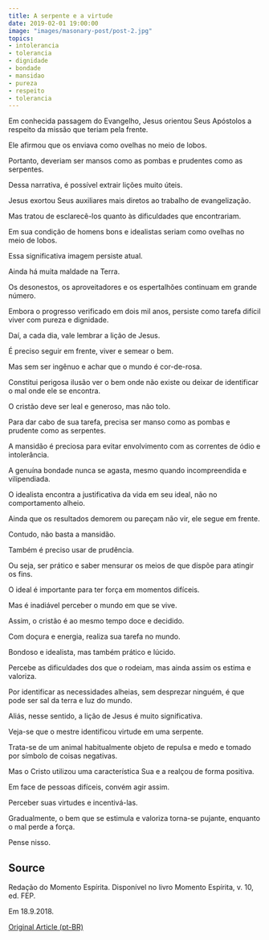 ```yaml
---
title: A serpente e a virtude
date: 2019-02-01 19:00:00
image: "images/masonary-post/post-2.jpg"
topics: 
- intolerancia
- tolerancia
- dignidade
- bondade
- mansidao
- pureza
- respeito
- tolerancia
---
```



Em conhecida passagem do Evangelho, Jesus orientou Seus Apóstolos a respeito da
missão que teriam pela frente.

Ele afirmou que os enviava como ovelhas no meio de lobos.

Portanto, deveriam ser mansos como as pombas e prudentes como as serpentes.

Dessa narrativa, é possível extrair lições muito úteis.

Jesus exortou Seus auxiliares mais diretos ao trabalho de evangelização.

Mas tratou de esclarecê-los quanto às dificuldades que encontrariam.

Em sua condição de homens bons e idealistas seriam como ovelhas no meio de
lobos.

Essa significativa imagem persiste atual.

Ainda há muita maldade na Terra.

Os desonestos, os aproveitadores e os espertalhões continuam em grande número.

Embora o progresso verificado em dois mil anos, persiste como tarefa difícil
viver com pureza e dignidade.

Daí, a cada dia, vale lembrar a lição de Jesus.

É preciso seguir em frente, viver e semear o bem.

Mas sem ser ingênuo e achar que o mundo é cor-de-rosa.

Constitui perigosa ilusão ver o bem onde não existe ou deixar de identificar o
mal onde ele se encontra.

O cristão deve ser leal e generoso, mas não tolo.

Para dar cabo de sua tarefa, precisa ser manso como as pombas e prudente como
as serpentes.

A mansidão é preciosa para evitar envolvimento com as correntes de ódio e
intolerância.

A genuína bondade nunca se agasta, mesmo quando incompreendida e vilipendiada.

O idealista encontra a justificativa da vida em seu ideal, não no comportamento
alheio.

Ainda que os resultados demorem ou pareçam não vir, ele segue em frente.

Contudo, não basta a mansidão.

Também é preciso usar de prudência.

Ou seja, ser prático e saber mensurar os meios de que dispõe para atingir os
fins.

O ideal é importante para ter força em momentos difíceis.

Mas é inadiável perceber o mundo em que se vive.

Assim, o cristão é ao mesmo tempo doce e decidido.

Com doçura e energia, realiza sua tarefa no mundo.

Bondoso e idealista, mas também prático e lúcido.

Percebe as dificuldades dos que o rodeiam, mas ainda assim os estima e
valoriza.

Por identificar as necessidades alheias, sem desprezar ninguém, é que pode ser
sal da terra e luz do mundo.

Aliás, nesse sentido, a lição de Jesus é muito significativa.

Veja-se que o mestre identificou virtude em uma serpente.

Trata-se de um animal habitualmente objeto de repulsa e medo e tomado por
símbolo de coisas negativas.

Mas o Cristo utilizou uma característica Sua e a realçou de forma positiva.

Em face de pessoas difíceis, convém agir assim.

Perceber suas virtudes e incentivá-las.

Gradualmente, o bem que se estimula e valoriza torna-se pujante, enquanto o mal
perde a força.

Pense nisso.

## Source
Redação do Momento Espírita.
Disponível no livro Momento Espírita, v. 10, ed. FEP.

Em 18.9.2018. 


[Original Article (pt-BR)](http://www.momento.com.br/pt/ler_texto.php?id=5543)
